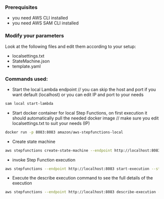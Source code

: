 ### Prerequisites

- you need AWS CLI installed
- you need AWS SAM CLI installed

### Modify your parameters

Look at the following files and edit them according to your setup:

- localsettings.txt
- StateMachine.json
- template.yaml

### Commands used:

- Start the local Lambda endpoint // you can skip the host and port if you want default (localhost) or you can edit IP and port to your needs
```bash
sam local start-lambda
```

- Start docker container for local Step Functions, on first execution it should automatically pull the needed docker image // make sure you edit localsettings.txt to suit your needs (IP)
```bash
docker run -p 8083:8083 amazon/aws-stepfunctions-local
``` 

- Create state machine
```bash
aws stepfunctions create-state-machine --endpoint http://localhost:8083 --definition file://StateMachine.json --name "HelloFromLocalStepFunctions" --role-arn "arn:aws:iam::012345678901:role/DummyRole"
```

- invoke Step Function execution
```bash
aws stepfunctions --endpoint http://localhost:8083 start-execution --state-machine arn:aws:states:us-east-1:123456789012:stateMachine:HelloFromLocalStepFunctions --name test
```

- Execute the describe execution command to see the full details of the execution
```bash
aws stepfunctions --endpoint http://localhost:8083 describe-execution --execution-arn arn:aws:states:us-east-1:123456789012:execution:HelloFromLocalStepFunctions:test
``` 